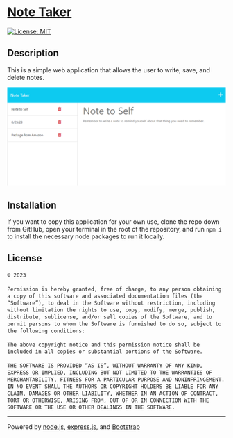 # [Note Taker]()

[![License: MIT](https://img.shields.io/badge/License-MIT-yellow.svg)](https://opensource.org/licenses/MIT)

## Description
This is a simple web application that allows the user to write, save, and delete notes.

![Screenshot](./public/assets/images/READMEscreenshot.png)

## Installation
If you want to copy this application for your own use, clone the repo down from GitHub, open your terminal in the root of the repository, and run `npm i` to install the necessary node packages to run it locally.

  
## License
```
© 2023

Permission is hereby granted, free of charge, to any person obtaining a copy of this software and associated documentation files (the “Software”), to deal in the Software without restriction, including without limitation the rights to use, copy, modify, merge, publish, distribute, sublicense, and/or sell copies of the Software, and to permit persons to whom the Software is furnished to do so, subject to the following conditions:

The above copyright notice and this permission notice shall be included in all copies or substantial portions of the Software.

THE SOFTWARE IS PROVIDED “AS IS”, WITHOUT WARRANTY OF ANY KIND, EXPRESS OR IMPLIED, INCLUDING BUT NOT LIMITED TO THE WARRANTIES OF MERCHANTABILITY, FITNESS FOR A PARTICULAR PURPOSE AND NONINFRINGEMENT. IN NO EVENT SHALL THE AUTHORS OR COPYRIGHT HOLDERS BE LIABLE FOR ANY CLAIM, DAMAGES OR OTHER LIABILITY, WHETHER IN AN ACTION OF CONTRACT, TORT OR OTHERWISE, ARISING FROM, OUT OF OR IN CONNECTION WITH THE SOFTWARE OR THE USE OR OTHER DEALINGS IN THE SOFTWARE.
```
---
Powered by [node.js](https://nodejs.org/en), [express.js](https://expressjs.com/), and [Bootstrap](https://getbootstrap.com/)
